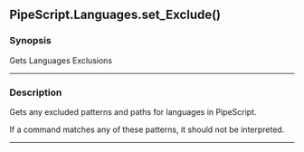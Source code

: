 PipeScript.Languages.set_Exclude()
----------------------------------

### Synopsis
Gets Languages Exclusions

---

### Description

Gets any excluded patterns and paths for languages in PipeScript.

If a command matches any of these patterns, it should not be interpreted.

---

